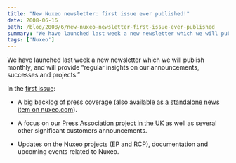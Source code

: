 ```yaml
---
title: "New Nuxeo newsletter: first issue ever published!"
date: 2008-06-16
path: /blog/2008/6/new-nuxeo-newsletter-first-issue-ever-published
summary: "We have launched last week a new newsletter which we will publish monthly, and will provide &#8220;regular insights on our announcements, successes and projects.&#8221; In the first issue: A big backlog of press coverage (also available as a standalone news item on nuxeo.com)."
tags: ['Nuxeo']
---
```


<p>We have launched last week a new newsletter which we will publish monthly, and will provide &#8220;regular insights on our announcements, successes and projects.&#8221;</p><p>In the <a href="http://www.nuxeo.com/en/newsletter/1/">first issue</a>:</p><ul><li><p>A big backlog of press coverage (also available <a href="http://www.nuxeo.com/en/news/recent-press-coverage/">as a standalone news item on nuxeo.com</a>).</p>
</li>
<li><p>A focus on our <a href="http://www.nuxeo.com/en/customers/pa-afp-rcp/">Press Association project in the UK</a> as well as several other significant customers announcements.</p></li>
<li><p>Updates on the Nuxeo projects (EP and RCP), documentation and upcoming events related to Nuxeo.</p></li>
</ul>

